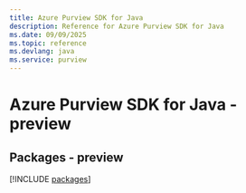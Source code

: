 ```yaml
---
title: Azure Purview SDK for Java
description: Reference for Azure Purview SDK for Java
ms.date: 09/09/2025
ms.topic: reference
ms.devlang: java
ms.service: purview
---
```

# Azure Purview SDK for Java - preview
## Packages - preview
[!INCLUDE [packages](purview-index.md)]